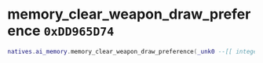 # memory_clear_weapon_draw_preference `0xDD965D74`

```lua
natives.ai_memory.memory_clear_weapon_draw_preference(_unk0 --[[ integer ]])
```